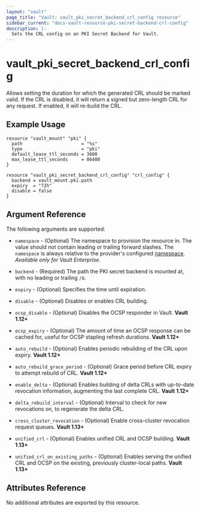 ```yaml
---
layout: "vault"
page_title: "Vault: vault_pki_secret_backend_crl_config resource"
sidebar_current: "docs-vault-resource-pki-secret-backend-crl-config"
description: |-
  Sets the CRL config on an PKI Secret Backend for Vault.
---
```


# vault\_pki\_secret\_backend\_crl\_config

Allows setting the duration for which the generated CRL should be marked valid. If the CRL is disabled, it will return a signed but zero-length CRL for any request. If enabled, it will re-build the CRL.

## Example Usage

```hcl
resource "vault_mount" "pki" {
  path                      = "%s"
  type                      = "pki"
  default_lease_ttl_seconds = 3600
  max_lease_ttl_seconds     = 86400
}

resource "vault_pki_secret_backend_crl_config" "crl_config" {
  backend = vault_mount.pki.path
  expiry  = "72h"
  disable = false
}
```

## Argument Reference

The following arguments are supported:

* `namespace` - (Optional) The namespace to provision the resource in.
  The value should not contain leading or trailing forward slashes.
  The `namespace` is always relative to the provider's configured [namespace](/docs/providers/vault#namespace).
   *Available only for Vault Enterprise*.

* `backend` - (Required) The path the PKI secret backend is mounted at, with no leading or trailing `/`s.

* `expiry` - (Optional) Specifies the time until expiration.

* `disable` - (Optional) Disables or enables CRL building.

* `ocsp_disable` - (Optional) Disables the OCSP responder in Vault. **Vault 1.12+**

* `ocsp_expiry` - (Optional) The amount of time an OCSP response can be cached for, useful for OCSP stapling 
 refresh durations. **Vault 1.12+**

* `auto_rebuild` - (Optional) Enables periodic rebuilding of the CRL upon expiry. **Vault 1.12+**

* `auto_rebuild_grace_period` - (Optional) Grace period before CRL expiry to attempt rebuild of CRL. **Vault 1.12+**

* `enable_delta` - (Optional) Enables building of delta CRLs with up-to-date revocation information, 
 augmenting the last complete CRL.  **Vault 1.12+**

* `delta_rebuild_interval` - (Optional) Interval to check for new revocations on, to regenerate the delta CRL.

* `cross_cluster_revocation` - (Optional) Enable cross-cluster revocation request queues. **Vault 1.13+**

* `unified_crl` - (Optional) Enables unified CRL and OCSP building. **Vault 1.13+**

* `unified_crl_on_existing_paths` - (Optional) Enables serving the unified CRL and OCSP on the existing, previously
 cluster-local paths. **Vault 1.13+**

## Attributes Reference

No additional attributes are exported by this resource.
